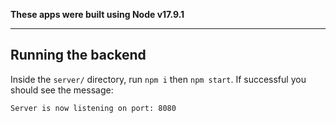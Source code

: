 **These apps were built using Node v17.9.1**

---

## Running the backend

Inside the `server/` directory, run `npm i` then `npm start`. If successful you should see the message:

```
Server is now listening on port: 8080
```
